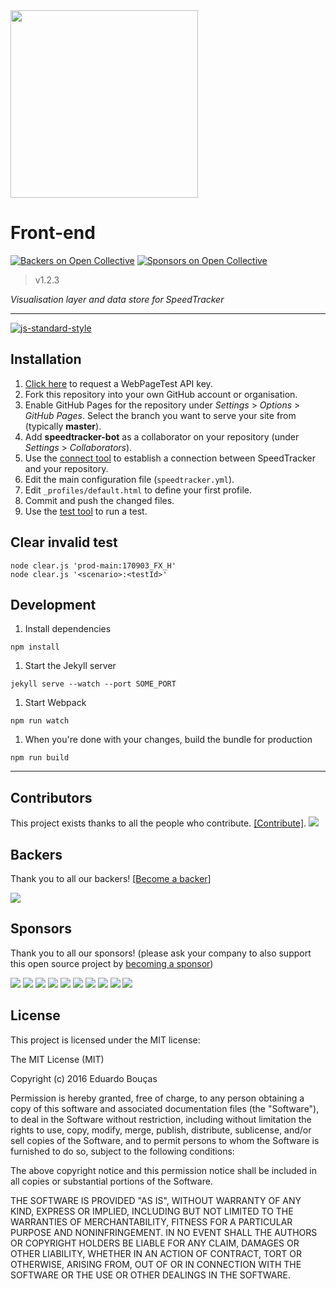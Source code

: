 <img src="https://speedtracker.org/assets/images/logo-full-square-inverted.png" width="300">

# Front-end
[![Backers on Open Collective](https://opencollective.com/speedtracker/backers/badge.svg)](#backers) [![Sponsors on Open Collective](https://opencollective.com/speedtracker/sponsors/badge.svg)](#sponsors) 
> v1.2.3

*Visualisation layer and data store for SpeedTracker*

---

[![js-standard-style](https://cdn.rawgit.com/feross/standard/master/badge.svg)](http://standardjs.com)

## Installation

1. [Click here](https://www.webpagetest.org/getkey.php) to request a WebPageTest API key.
1. Fork this repository into your own GitHub account or organisation.
1. Enable GitHub Pages for the repository under *Settings* > *Options* > *GitHub Pages*. Select the branch you want to serve your site from (typically **master**).
1. Add **speedtracker-bot** as a collaborator on your repository (under *Settings* > *Collaborators*).
1. Use the [connect tool](https://speedtracker.org/connect) to establish a connection between SpeedTracker and your repository.
1. Edit the main configuration file (`speedtracker.yml`).
1. Edit `_profiles/default.html` to define your first profile.
1. Commit and push the changed files.
1. Use the [test tool](https://speedtracker.org/test) to run a test.

## Clear invalid test

  ```
  node clear.js 'prod-main:170903_FX_H'
  node clear.js '<scenario>:<testId>'
  ```
  

## Development

1. Install dependencies

  ```
  npm install
  ```

1. Start the Jekyll server

  ```
  jekyll serve --watch --port SOME_PORT
  ```

1. Start Webpack

  ```
  npm run watch
  ```

1. When you're done with your changes, build the bundle for production

  ```
  npm run build
  ```

---

## Contributors

This project exists thanks to all the people who contribute. [[Contribute]](blob/master/CONTRIBUTING.md).
<a href="graphs/contributors"><img src="https://opencollective.com/speedtracker/contributors.svg?width=890" /></a>


## Backers

Thank you to all our backers! [[Become a backer](https://opencollective.com/speedtracker#backer)]

<a href="https://opencollective.com/speedtracker#backers" target="_blank"><img src="https://opencollective.com/speedtracker/backers.svg?width=890"></a>


## Sponsors

Thank you to all our sponsors! (please ask your company to also support this open source project by [becoming a sponsor](https://opencollective.com/speedtracker#sponsor))

<a href="https://opencollective.com/speedtracker/sponsor/0/website" target="_blank"><img src="https://opencollective.com/speedtracker/sponsor/0/avatar.svg"></a>
<a href="https://opencollective.com/speedtracker/sponsor/1/website" target="_blank"><img src="https://opencollective.com/speedtracker/sponsor/1/avatar.svg"></a>
<a href="https://opencollective.com/speedtracker/sponsor/2/website" target="_blank"><img src="https://opencollective.com/speedtracker/sponsor/2/avatar.svg"></a>
<a href="https://opencollective.com/speedtracker/sponsor/3/website" target="_blank"><img src="https://opencollective.com/speedtracker/sponsor/3/avatar.svg"></a>
<a href="https://opencollective.com/speedtracker/sponsor/4/website" target="_blank"><img src="https://opencollective.com/speedtracker/sponsor/4/avatar.svg"></a>
<a href="https://opencollective.com/speedtracker/sponsor/5/website" target="_blank"><img src="https://opencollective.com/speedtracker/sponsor/5/avatar.svg"></a>
<a href="https://opencollective.com/speedtracker/sponsor/6/website" target="_blank"><img src="https://opencollective.com/speedtracker/sponsor/6/avatar.svg"></a>
<a href="https://opencollective.com/speedtracker/sponsor/7/website" target="_blank"><img src="https://opencollective.com/speedtracker/sponsor/7/avatar.svg"></a>
<a href="https://opencollective.com/speedtracker/sponsor/8/website" target="_blank"><img src="https://opencollective.com/speedtracker/sponsor/8/avatar.svg"></a>
<a href="https://opencollective.com/speedtracker/sponsor/9/website" target="_blank"><img src="https://opencollective.com/speedtracker/sponsor/9/avatar.svg"></a>



## License

This project is licensed under the MIT license:

The MIT License (MIT)

Copyright (c) 2016 Eduardo Bouças

Permission is hereby granted, free of charge, to any person obtaining a copy
of this software and associated documentation files (the "Software"), to deal
in the Software without restriction, including without limitation the rights
to use, copy, modify, merge, publish, distribute, sublicense, and/or sell
copies of the Software, and to permit persons to whom the Software is
furnished to do so, subject to the following conditions:

The above copyright notice and this permission notice shall be included in all
copies or substantial portions of the Software.

THE SOFTWARE IS PROVIDED "AS IS", WITHOUT WARRANTY OF ANY KIND, EXPRESS OR
IMPLIED, INCLUDING BUT NOT LIMITED TO THE WARRANTIES OF MERCHANTABILITY,
FITNESS FOR A PARTICULAR PURPOSE AND NONINFRINGEMENT. IN NO EVENT SHALL THE
AUTHORS OR COPYRIGHT HOLDERS BE LIABLE FOR ANY CLAIM, DAMAGES OR OTHER
LIABILITY, WHETHER IN AN ACTION OF CONTRACT, TORT OR OTHERWISE, ARISING FROM,
OUT OF OR IN CONNECTION WITH THE SOFTWARE OR THE USE OR OTHER DEALINGS IN THE
SOFTWARE.
